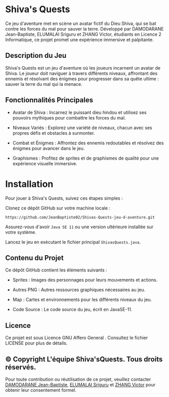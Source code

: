 
# Shiva's Quests
Ce jeu d'aventure met en scène un avatar fictif du Dieu Shiva, qui se bat contre les forces du mal pour sauver la terre. 
Développé par DAMODARANE Jean-Baptiste, ELUMALAI Sriguru et ZHANG Victor, étudiants en Licence 2 Informatique, ce projet promet une expérience immersive et palpitante.

## Description du Jeu
Shiva's Quests est un jeu d'aventure où les joueurs incarnent un avatar de Shiva. Le joueur doit naviguer à travers différents niveaux, affrontant des ennemis et résolvant des énigmes pour progresser dans sa quête ultime : sauver la terre du mal qui la menace.

## Fonctionnalités Principales
- Avatar de Shiva : Incarnez le puissant dieu hindou et utilisez ses pouvoirs mythiques pour combattre les forces du mal.

- Niveaux Variés : Explorez une variété de niveaux, chacun avec ses propres défis et obstacles à surmonter.

- Combat et Énigmes : Affrontez des ennemis redoutables et résolvez des énigmes pour avancer dans le jeu.

- Graphismes : Profitez de sprites et de graphismes de qualité pour une expérience visuelle immersive.

# Installation
Pour jouer à Shiva's Quests, suivez ces étapes simples :

Clonez ce dépôt GitHub sur votre machine locale :
```
https://github.com/JeanBaptiste02/Shivas-Quests-jeu-d-aventure.git
```

Assurez-vous d'avoir ```Java SE 11``` ou une version ultérieure installée sur votre système.

Lancez le jeu en exécutant le fichier principal ```ShivasQuests.java```.

## Contenu du Projet
Ce dépôt GitHub contient les éléments suivants :

- Sprites : Images des personnages pour leurs mouvements et actions.

- Autres PNG : Autres ressources graphiques nécessaires au jeu.

- Map : Cartes et environnements pour les différents niveaux du jeu.

- Code Source : Le code source du jeu, écrit en JavaSE-11.

## Licence
Ce projet est sous Licence GNU Affero General . Consultez le fichier LICENSE pour plus de détails.

## © Copyright L'équipe Shiva'sQuests. Tous droits réservés.

Pour toute contribution ou réutilisation de ce projet, veuillez contacter [DAMODARANE Jean-Baptiste](https://github.com/JeanBaptiste02), [ELUMALAI Sriguru](https://github.com/Sriguru95) et [ZHANG Victor](https://github.com/Seed4616) pour obtenir leur consentement formel.
